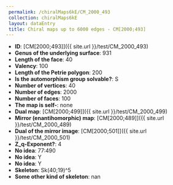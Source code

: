 ```yaml
--- 
 permalink: /chiralMaps6kE/CM_2000_493 
 collection: chiralMaps6kE
 layout: dataEntry
 title: Chiral maps up to 6000 edges - CM[2000;493]
---
```


- **ID**: [CM[2000;493]]({{ site.url }}/test/CM_2000_493)
- **Genus of the underlying surface**: 931
- **Length of the face**: 40
- **Valency**: 100
- **Length of the Petrie polygon**: 200
- **Is the automorphism group solvable?**: S
- **Number of vertices**: 40
- **Number of edges**: 2000
- **Number of faces**: 100
- **The map is self-**: none
- **Dual map**: [CM[2000;499]]({{ site.url }}/test/CM_2000_499)
- **Mirror (enantihomorphic) map**: [CM[2000;489]]({{ site.url }}/test/CM_2000_489)
- **Dual of the mirror image**: [CM[2000;501]]({{ site.url }}/test/CM_2000_501)
- **Z_q-Exponent?**: 4
- **No idea**:  77:490
- **No idea**: Y
- **No idea**: Y
- **Skeleton**: Sk(40;19)^5
- **Some other kind of skeleton**: nan
